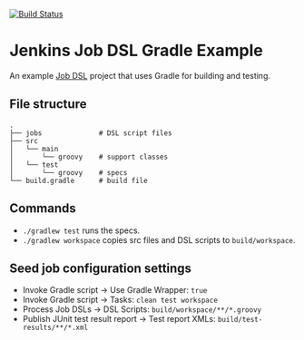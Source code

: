 [![Build Status](https://buildhive.cloudbees.com/job/sheehan/job/job-dsl-gradle-example/badge/icon)](https://buildhive.cloudbees.com/job/sheehan/job/job-dsl-gradle-example/)

# Jenkins Job DSL Gradle Example 

An example [Job DSL](https://github.com/jenkinsci/job-dsl-plugin) project that uses Gradle for building and testing.

## File structure

    .
    ├── jobs              # DSL script files
    ├── src
    │   └── main
    │       └── groovy    # support classes
    │   └── test
    │       └── groovy    # specs
    └── build.gradle      # build file

## Commands

* `./gradlew test` runs the specs.
* `./gradlew workspace` copies src files and DSL scripts to `build/workspace`.

## Seed job configuration settings

* Invoke Gradle script → Use Gradle Wrapper: `true`
* Invoke Gradle script → Tasks: `clean test workspace`
* Process Job DSLs → DSL Scripts: `build/workspace/**/*.groovy`
* Publish JUnit test result report → Test report XMLs: `build/test-results/**/*.xml`
